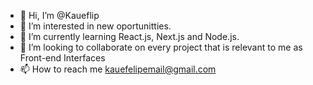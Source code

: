 - 👋 Hi, I’m @Kaueflip
- 👀 I’m interested in new oportunitties. 
- 🌱 I’m currently learning React.js, Next.js and Node.js. 
- 💞️ I’m looking to collaborate on every project that is relevant to me as Front-end Interfaces 
- 📫 How to reach me kauefelipemail@gmail.com

<!---
Kaueflip/Kaueflip is a ✨ special ✨ repository because its `README.md` (this file) appears on your GitHub profile.
You can click the Preview link to take a look at your changes.
--->

